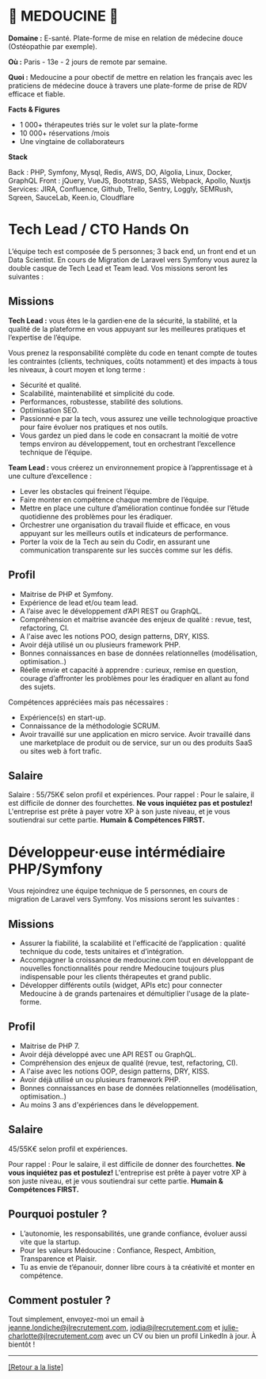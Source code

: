 # 🧘 MEDOUCINE 🧘

**Domaine :** E-santé. Plate-forme de mise en relation de médecine douce (Ostéopathie par exemple).

**Où :** Paris - 13e - 2 jours de remote par semaine. 

**Quoi :** Medoucine a pour obectif de mettre en relation les français avec les praticiens de médecine douce à travers une plate-forme de prise de RDV efficace et fiable.

**Facts & Figures**

* 1 000+ thérapeutes triés sur le volet sur la plate-forme
* 10 000+ réservations /mois
* Une vingtaine de collaborateurs

**Stack**

Back : PHP, Symfony, Mysql, Redis, AWS, DO, Algolia, Linux, Docker, GraphQL
Front : jQuery, VueJS, Bootstrap, SASS, Webpack, Apollo, Nuxtjs
Services: JIRA, Confluence, Github, Trello, Sentry, Loggly, SEMRush, Sqreen, SauceLab, Keen.io, Cloudflare


# Tech Lead / CTO Hands On

L’équipe tech est composée de 5 personnes; 3 back end, un front end et un Data Scientist. En cours de Migration de Laravel vers Symfony vous aurez la double casque de Tech Lead et Team lead. Vos missions seront les suivantes : 

## Missions

**Tech Lead :** vous êtes le·la gardien·ene de la sécurité, la stabilité, et la qualité de la plateforme en vous appuyant sur les meilleures pratiques et l’expertise de l’équipe.

Vous prenez la responsabilité complète du code en tenant compte de toutes les contraintes (clients, techniques, coûts notamment) et des impacts à tous les niveaux, à court moyen et long terme :
* Sécurité et qualité.
* Scalabilité, maintenabilité et simplicité du code.
* Performances, robustesse, stabilité des solutions.
* Optimisation SEO.
* Passionné·e par la tech, vous assurez une veille technologique proactive pour faire évoluer nos pratiques et nos outils.
* Vous gardez un pied dans le code en consacrant la moitié de votre temps environ au développement, tout en orchestrant l’excellence technique de l’équipe.

**Team Lead :** vous créerez un environnement propice à l’apprentissage et à une culture d’excellence :
* Lever les obstacles qui freinent l’équipe.
* Faire monter en compétence chaque membre de l’équipe.
* Mettre en place une culture d’amélioration continue fondée sur l’étude quotidienne des problèmes pour les éradiquer.
* Orchestrer une organisation du travail fluide et efficace, en vous appuyant sur les meilleurs outils et indicateurs de performance.
* Porter la voix de la Tech au sein du Codir, en assurant une communication transparente sur les succès comme sur les défis.


## Profil

* Maitrise de PHP et Symfony. 
* Expérience de lead et/ou team lead. 
* A l’aise avec le développement d’API REST ou GraphQL.
* Compréhension et maitrise avancée des enjeux de qualité : revue, test, refactoring, CI.
* A l'aise avec les notions POO, design patterns, DRY, KISS.
* Avoir déjà utilisé un ou plusieurs framework PHP.
* Bonnes connaissances en base de données relationnelles (modélisation, optimisation..)
* Réelle envie et capacité à apprendre : curieux, remise en question, courage d’affronter les problèmes pour les éradiquer en allant au fond des sujets.

Compétences appréciées mais pas nécessaires :

* Expérience(s) en start-up.
* Connaissance de la méthodologie SCRUM.
* Avoir travaillé sur une application en micro service.
Avoir travaillé dans une marketplace de produit ou de service, sur un ou des produits SaaS ou sites web à fort trafic.

## Salaire

Salaire : 55/75K€ selon profil et expériences.
Pour rappel : Pour le salaire, il est difficile de donner des fourchettes. **Ne vous inquiétez pas et postulez!** L'entreprise est prête à payer votre XP à son juste niveau, et je vous soutiendrai sur cette partie. **Humain & Compétences FIRST.**



# Développeur·euse intérmédiaire PHP/Symfony

Vous rejoindrez une équipe technique de 5 personnes, en cours de migration de Laravel vers Symfony. Vos missions seront les suivantes : 

## Missions

* Assurer la fiabilité, la scalabilité et l'efficacité de l’application : qualité technique du code, tests unitaires et d’intégration.
* Accompagner la croissance de medoucine.com tout en développant de nouvelles fonctionnalités pour rendre Medoucine toujours plus indispensable pour les clients thérapeutes et grand public.
* Développer différents outils (widget, APIs etc) pour connecter Medoucine à de grands partenaires et démultiplier l'usage de la plate-forme.


## Profil

* Maitrise de PHP 7.
* Avoir déjà développé avec une API REST ou GraphQL.
* Compréhension des enjeux de qualité (revue, test, refactoring, CI).
* A l'aise avec les notions OOP, design patterns, DRY, KISS.
* Avoir déjà utilisé un ou plusieurs framework PHP.
* Bonnes connaissances en base de données relationnelles (modélisation, optimisation..)
* Au moins 3 ans d'expériences dans le développement.

## Salaire
45/55K€ selon profil et expériences.

Pour rappel : Pour le salaire, il est difficile de donner des fourchettes. **Ne vous inquiétez pas et postulez!** L'entreprise est prête à payer votre XP à son juste niveau, et je vous soutiendrai sur cette partie. **Humain & Compétences FIRST.**


## Pourquoi postuler ?
* L’autonomie, les responsabilités, une grande confiance, évoluer aussi vite que la startup.
* Pour les valeurs Médoucine : Confiance, Respect, Ambition, Transparence et Plaisir. 
* Tu as envie de t’épanouir, donner libre cours à ta créativité et monter en compétence. 


## Comment postuler ?

Tout simplement, envoyez-moi un email à jeanne.londiche@jlrecrutement.com, jodia@jlrecrutement.com et julie-charlotte@jlrecrutement.com avec un CV ou bien un profil LinkedIn à jour. À bientôt ! 


----
<a href="https://github.com/jlondiche/job-board-php/blob/master/README.md">[Retour a la liste]</a>